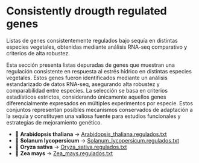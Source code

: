 # Consistently drougth regulated genes
Listas de genes consistentemente regulados bajo sequía en distintas especies vegetales, obtenidas mediante análisis RNA-seq comparativo y criterios de alta robustez.

Esta sección presenta listas depuradas de genes que muestran una regulación consistente en respuesta al estrés hídrico en distintas especies vegetales. Estos genes fueron identificados mediante un análisis estandarizado de datos RNA-seq, asegurando alta robustez y comparabilidad entre especies. La selección se basa en criterios estadísticos estrictos, considerando únicamente aquellos genes diferencialmente expresados en múltiples experimentos por especie. Estos conjuntos representan posibles mecanismos conservados de adaptación a la sequía y constituyen una valiosa fuente para estudios funcionales y estrategias de mejoramiento genético.

- 🧬 **Arabidopsis thaliana** → [Arabidopsis_thaliana.regulados.txt](data/Arabidopsis_thaliana.regulados.txt)
- 🍅 **Solanum lycopersicum** → [Solanum_lycopersicum.regulados.txt](data/Solanum_lycopersicum.regulados.txt)
- 🌾 **Oryza sativa** → [Oryza_sativa.regulados.txt](data/Oryza_sativa.regulados.txt)
- 🌽 **Zea mays** → [Zea_mays.regulados.txt](data/Zea_mays.regulados.txt)

